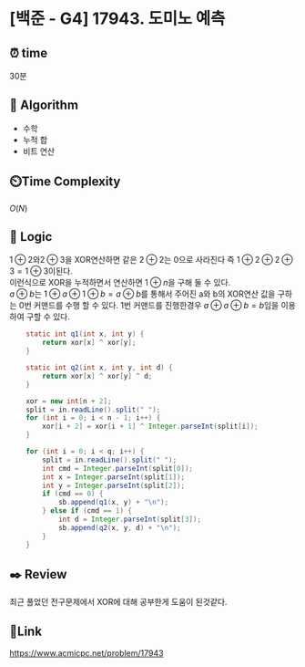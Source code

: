 # [백준 - G4] 17943. 도미노 예측

## ⏰ **time**

30분

## :pushpin: **Algorithm**

- 수학
- 누적 합
- 비트 연산

## ⏲️**Time Complexity**

$O(N)$

## :round_pushpin: **Logic**

$1\oplus2$와$2\oplus3$을 XOR연산하면 같은 $2\oplus2$는 0으로 사라진다 즉 $1\oplus2\oplus2\oplus3=1\oplus3$이된다.  
이런식으로 XOR을 누적하면서 연산하면 $1\oplus n$을 구해 둘 수 있다.  
$a\oplus b$는 $1 \oplus a \oplus 1 \oplus b = a\oplus b$를 통해서 주어진 a와 b의 XOR연산 값을 구하는 0번 커맨드를 수행 할 수 있다. 1번 커맨드를 진행한경우 $a \oplus a \oplus b = b$임을 이용하여 구할 수 있다.

```java
	static int q1(int x, int y) {
		return xor[x] ^ xor[y];
	}

	static int q2(int x, int y, int d) {
		return xor[x] ^ xor[y] ^ d;
	}

	xor = new int[n + 2];
	split = in.readLine().split(" ");
	for (int i = 0; i < n - 1; i++) {
		xor[i + 2] = xor[i + 1] ^ Integer.parseInt(split[i]);
	}

	for (int i = 0; i < q; i++) {
		split = in.readLine().split(" ");
		int cmd = Integer.parseInt(split[0]);
		int x = Integer.parseInt(split[1]);
		int y = Integer.parseInt(split[2]);
		if (cmd == 0) {
			sb.append(q1(x, y) + "\n");
		} else if (cmd == 1) {
			int d = Integer.parseInt(split[3]);
			sb.append(q2(x, y, d) + "\n");
		}
	}

```

## :black_nib: **Review**

최근 풀었던 전구문제에서 XOR에 대해 공부한게 도움이 된것같다.

## 📡**Link**

https://www.acmicpc.net/problem/17943
